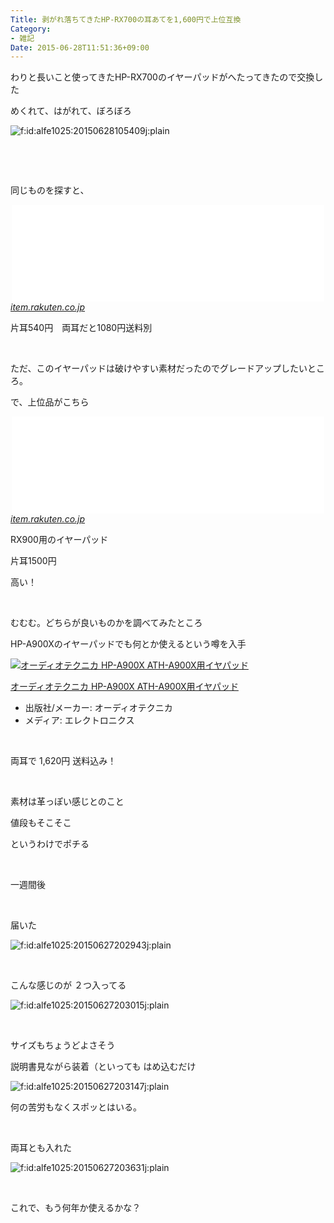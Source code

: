 ```yaml
---
Title: 剥がれ落ちてきたHP-RX700の耳あてを1,600円で上位互換
Category:
- 雑記
Date: 2015-06-28T11:51:36+09:00
---
```



わりと長いこと使ってきたHP-RX700のイヤーパッドがへたってきたので交換した

めくれて、はがれて、ぼろぼろ

<img class="hatena-fotolife" title="f:id:alfe1025:20150628105409j:plain" src="https://cdn-ak.f.st-hatena.com/images/fotolife/a/alfe1025/20150628/20150628105409.jpg" alt="f:id:alfe1025:20150628105409j:plain" />

 

 

同じものを探すと、

<iframe class="embed-card embed-webcard" style="display: block; width: 100%; height: 155px; max-width: 500px; margin: auto;" title="【楽天市場】JVCケンウッド(Victorビクタ−) HP-RX700用交換イヤーパッド【J48246-001】【P25Jun15】：ｅイヤホン楽天市場店" src="//hatenablog-parts.com/embed?url=http%3A%2F%2Fitem.rakuten.co.jp%2Fe-earphone%2F1051%2F" frameborder="0" scrolling="no">&lt;a href="https://item.rakuten.co.jp/e-earphone/1051/" data-mce-href="https://item.rakuten.co.jp/e-earphone/1051/"&gt;【楽天市場】JVCケンウッド(Victorビクタ−) HP-RX700用交換イヤーパッド【J48246-001】【P25Jun15】：ｅイヤホン楽天市場店&lt;/a&gt;</iframe><cite class="hatena-citation"><a href="https://item.rakuten.co.jp/e-earphone/1051/">item.rakuten.co.jp</a></cite>

片耳540円　両耳だと1080円送料別

 

ただ、このイヤーパッドは破けやすい素材だったのでグレードアップしたいところ。

で、上位品がこちら

<iframe class="embed-card embed-webcard" style="display: block; width: 100%; height: 155px; max-width: 500px; margin: auto;" title="【楽天市場】JVCケンウッド(Victorビクタ−) HP-RX900用交換イヤーパッド【J48247-001】【P25Jun15】：ｅイヤホン楽天市場店" src="//hatenablog-parts.com/embed?url=http%3A%2F%2Fitem.rakuten.co.jp%2Fe-earphone%2F1052%2F" frameborder="0" scrolling="no">&lt;a href="https://item.rakuten.co.jp/e-earphone/1052/" data-mce-href="https://item.rakuten.co.jp/e-earphone/1052/"&gt;【楽天市場】JVCケンウッド(Victorビクタ−) HP-RX900用交換イヤーパッド【J48247-001】【P25Jun15】：ｅイヤホン楽天市場店&lt;/a&gt;</iframe><cite class="hatena-citation"><a href="https://item.rakuten.co.jp/e-earphone/1052/">item.rakuten.co.jp</a></cite>

RX900用のイヤーパッド

片耳1500円　

高い！

 

むむむ。どちらが良いものかを調べてみたところ

HP-A900Xのイヤーパッドでも何とか使えるという噂を入手
<div class="freezed">
<div class="external-link-detail"><a href="https://www.amazon.co.jp/exec/obidos/ASIN/B006U9ED6W/ab1025-22/"><img class="external-link-detail-image" title="オーディオテクニカ HP-A900X ATH-A900X用イヤパッド" src="https://ecx.images-amazon.com/images/I/41FILpogoaL._SL160_.jpg" alt="オーディオテクニカ HP-A900X ATH-A900X用イヤパッド" /></a>
<div class="external-link-detail-info">
<p class="external-link-detail-title"><a href="https://www.amazon.co.jp/exec/obidos/ASIN/B006U9ED6W/ab1025-22/">オーディオテクニカ HP-A900X ATH-A900X用イヤパッド</a>
<ul>
<li><span class="external-link-detail-label">出版社/メーカー:</span> オーディオテクニカ</li>
<li><span class="external-link-detail-label">メディア:</span> エレクトロニクス</li>

</ul>
</div>
<div class="external-link-detail-foot"> </div>
</div>
</div>

両耳で 1,620円 送料込み！

 

素材は革っぽい感じとのこと

値段もそこそこ

というわけでポチる

 

一週間後

 

届いた

<img class="hatena-fotolife" title="f:id:alfe1025:20150627202943j:plain" src="https://cdn-ak.f.st-hatena.com/images/fotolife/a/alfe1025/20150627/20150627202943.jpg" alt="f:id:alfe1025:20150627202943j:plain" />

 

こんな感じのが ２つ入ってる

<img class="hatena-fotolife" title="f:id:alfe1025:20150627203015j:plain" src="https://cdn-ak.f.st-hatena.com/images/fotolife/a/alfe1025/20150627/20150627203015.jpg" alt="f:id:alfe1025:20150627203015j:plain" />

 

サイズもちょうどよさそう

説明書見ながら装着（といっても はめ込むだけ

<img class="hatena-fotolife" title="f:id:alfe1025:20150627203147j:plain" src="https://cdn-ak.f.st-hatena.com/images/fotolife/a/alfe1025/20150627/20150627203147.jpg" alt="f:id:alfe1025:20150627203147j:plain" />

何の苦労もなくスポッとはいる。

 

両耳とも入れた

<img class="hatena-fotolife" title="f:id:alfe1025:20150627203631j:plain" src="https://cdn-ak.f.st-hatena.com/images/fotolife/a/alfe1025/20150627/20150627203631.jpg" alt="f:id:alfe1025:20150627203631j:plain" />

 

これで、もう何年か使えるかな？

 

 

 
